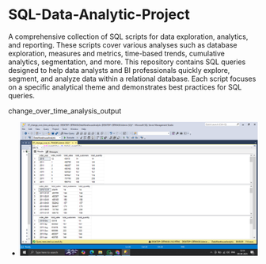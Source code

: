 # SQL-Data-Analytic-Project
A comprehensive collection of SQL scripts for data exploration, analytics, and reporting. These scripts cover various analyses such as database exploration, measures and metrics, time-based trends, cumulative analytics, segmentation, and more. This repository contains SQL queries designed to help data analysts and BI professionals quickly explore, segment, and analyze data within a relational database. Each script focuses on a specific analytical theme and demonstrates best practices for SQL queries.




change_over_time_analysis_output
- ![Alt text](https://github.com/sonalimore6/SQL-Data-Analytic-Project/blob/main/change_over_time_analysis_output.png)

